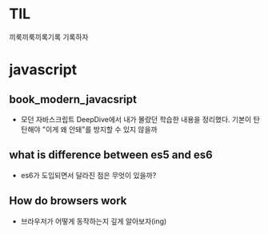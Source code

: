 # TIL
끼룩끼룩끼록기록 기록하자


# javascript
## book_modern_javacsript
- 모던 자바스크립트 DeepDive에서 내가 몰랐던 학습한 내용을 정리했다. 기본이 탄탄해야 "이게 왜 안돼"를 방지할 수 있지 않을까

## what is difference between es5 and es6
 - es6가 도입되면서 달라진 점은 무엇이 있을까?

 ## How do browsers work
 - 브라우저가 어떻게 동작하는지 깊게 알아보자(ing)
